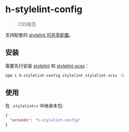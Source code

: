 # h-stylelint-config

> CSS规范

支持配套的 [stylelint 可共享配置](https://stylelint.io/user-guide/configure)。

## 安装

需要先行安装 [stylelint](https://www.npmjs.com/package/stylelint) 和 [stylelint-scss](https://www.npmjs.com/package/stylelint-scss)：

```bash
npm i h-stylelint-config stylelint stylelint-scss -D
```

## 使用

在 `.stylelintrc` 中继承本包:

```json
{
  "extends": "h-stylelint-config"
}
```
